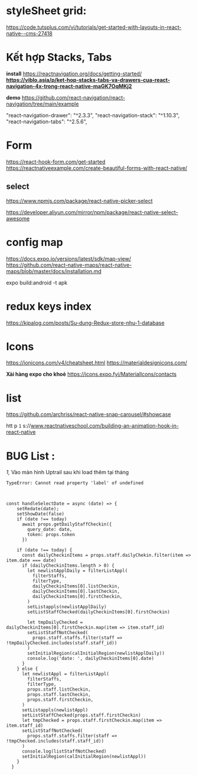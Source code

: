 
# styleSheet grid:
https://code.tutsplus.com/vi/tutorials/get-started-with-layouts-in-react-native--cms-27418



# Kết hợp Stacks, Tabs
**install**
https://reactnavigation.org/docs/getting-started/
**https://viblo.asia/p/ket-hop-stacks-tabs-va-drawers-cua-react-navigation-4x-trong-react-native-maGK7OqMKj2**

**demo**
https://github.com/react-navigation/react-navigation/tree/main/example

"react-navigation-drawer": "^2.3.3",
"react-navigation-stack": "^1.10.3",
"react-navigation-tabs": "^2.5.6",

# Form

https://react-hook-form.com/get-started
https://reactnativeexample.com/create-beautiful-forms-with-react-native/

## select 
https://www.npmjs.com/package/react-native-picker-select

https://developer.aliyun.com/mirror/npm/package/react-native-select-awesome

# config map
https://docs.expo.io/versions/latest/sdk/map-view/
https://github.com/react-native-maps/react-native-maps/blob/master/docs/installation.md


expo build:android -t apk


# redux keys index
https://kipalog.com/posts/Su-dung-Redux-store-nhu-1-database


# Icons
https://ionicons.com/v4/cheatsheet.html
https://materialdesignicons.com/

**Xài hàng expo cho khoẻ**
https://icons.expo.fyi/MaterialIcons/contacts

# list 
https://github.com/archriss/react-native-snap-carousel/#showcase


htt
p   `1` s://www.reactnativeschool.com/building-an-animation-hook-in-react-native



# BUG List :

*1,*
Vào màn hình Uptrail 
sau khi load thêm tại tháng
```
TypeError: Cannot read property 'label' of undefined



const handleSelectDate = async (date) => {
    setRedate(date);
    setShowDate(false)
    if (date !== today)
      await props.getDailyStaffCheckin({
        query_date: date,
        token: props.token
      })

    if (date !== today) {
      const dailyCheckinItems = props.staff.dailyChekin.filter(item => item.date === date)
      if (dailyCheckinItems.length > 0) {
        let newlistApplDaily = filterListAppl(
          filterStaffs,
          filterType,
          dailyCheckinItems[0].listCheckin,
          dailyCheckinItems[0].lastCheckin,
          dailyCheckinItems[0].firstCheckin,
        )
        setListappls(newlistApplDaily)
        setListStaffChecked(dailyCheckinItems[0].firstCheckin)

        let tmpDailyChecked = dailyCheckinItems[0].firstCheckin.map(item => item.staff_id)
        setListStaffNotChecked(
          props.staff.staffs.filter(staff => !tmpDailyChecked.includes(staff.staff_id))
        )
        setInitialRegion(calInitialRegion(newlistApplDaily))
        console.log('date: ', dailyCheckinItems[0].date)
      }
    } else {
      let newlistAppl = filterListAppl(
        filterStaffs,
        filterType,
        props.staff.listCheckin,
        props.staff.lastCheckin,
        props.staff.firstCheckin,
      )
      setListappls(newlistAppl)
      setListStaffChecked(props.staff.firstCheckin)
      let tmpChecked = props.staff.firstCheckin.map(item => item.staff_id)
      setListStaffNotChecked(
        props.staff.staffs.filter(staff => !tmpChecked.includes(staff.staff_id))
      )
      console.log(listStaffNotChecked)
      setInitialRegion(calInitialRegion(newlistAppl))
    }
  }